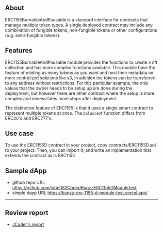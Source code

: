 ## About

 ERC1155BurnableAndPausable is a standard interface for contracts that manage multiple token types. A single deployed contract may include any combination of fungible tokens, non-fungible tokens or other configurations (e.g. semi-fungible tokens).


## Features

ERC1155BurnableAndPausable module provides the functions to create a nft collection and has more complex functions available. This module have the feature of minting as many tokens as you want and host their metadata on more centralized solutions like s3, in addition the tokens can be transferred to any address without restrictions. For this particular example, the only values that the owner needs to be setup up are done during the deployment, but however there are other contract where the setup is more complex and necessitates more steps after deployment.

The distinctive feature of ERC1155 is that it uses a single smart contract to represent multiple tokens at once.
The `balanceOf` function differs from ERC20's and ERC777's.

## Use case

To use the ERC1155D contract in your project, copy contracts/ERC1155D.sol to your project. Then, you can import it, and write an implementation that extends the contract as is ERC1155

## Sample dApp
- github repo URL
    https://github.com/john082Coder/BunzzERC1155DModuleTest
- simple dapp URL
    https://bunzz-erc-1155-d-module-test.vercel.app/


---
## Review report
- [JCoder's report](https://docs.google.com/document/d/109pSvqNu3da9XQjGtpCBWFm_OPME4bx14s4clwGq15c/edit?usp=sharing)